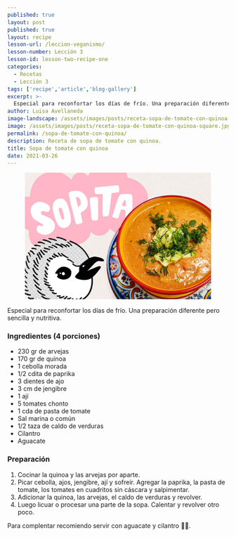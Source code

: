 ```yaml
---
published: true
layout: post
published: true
layout: recipe
lesson-url: /leccion-veganismo/
lesson-number: Lección 3
lesson-id: lesson-two-recipe-one
categories:
  - Recetas
  - Lección 3
tags: ['recipe','article','blog-gallery']
excerpt: >-
  Especial para reconfortar los días de frío. Una preparación diferente pero sencilla y nutritiva.
author: Luisa Avellaneda
image-landscape: /assets/images/posts/receta-sopa-de-tomate-con-quinoa-landscape.jpg
image: /assets/images/posts/receta-sopa-de-tomate-con-quinoa-square.jpg
permalink: /sopa-de-tomate-con-quinoa/
description: Receta de sopa de tomate con quinoa.
title: Sopa de tomate con quinoa
date: 2021-03-26
---
```

<figure>
  <img src="../assets/images/posts/receta-sopa-de-tomate-con-quinoa-landscape.jpg">
</figure>

<p>Especial para reconfortar los días de frío. Una preparación diferente pero sencilla y nutritiva.</p>

<h3>Ingredientes (4 porciones)</h3>

<ul>
  <li>230 gr de arvejas</li>
  <li>170 gr de quinoa</li>
  <li>1 cebolla morada</li>
  <li>1/2 cdita de paprika</li>
  <li>3 dientes de ajo</li>
  <li>3 cm de jengibre</li>
  <li>1 ají</li>
  <li>5 tomates chonto</li>
  <li>1 cda de pasta de tomate</li>
  <li>Sal marina o común</li>
  <li>1/2 taza de caldo de verduras</li>
  <li>Cilantro</li>
  <li>Aguacate</li>
</ul>

<h3>Preparación</h3>

<ol>
  <li>Cocinar la quinoa y las arvejas por aparte.</li>
  <li>Picar cebolla, ajos, jengibre, ají y sofreír. Agregar la paprika, la pasta de tomate, los tomates en cuadritos sin cáscara y salpimentar.</li>
  <li>Adicionar la quinoa, las arvejas, el caldo de verduras y revolver.</li>
  <li>Luego licuar o procesar una parte de la sopa. Calentar y revolver otro poco.</li>
</ol>

<p class="post-content-p post-content-space">Para complentar recomiendo servir con aguacate y cilantro 💚😋.</p>
